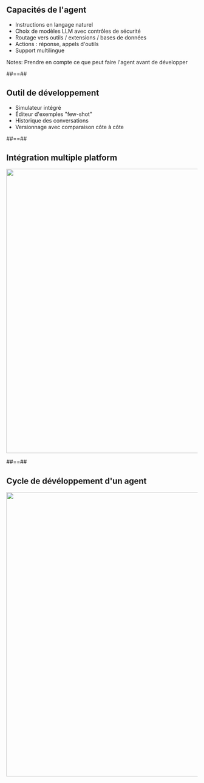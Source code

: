 
## Capacités de l'agent

* Instructions en langage naturel
* Choix de modèles LLM avec contrôles de sécurité
* Routage vers outils / extensions / bases de données
* Actions : réponse, appels d'outils
* Support multilingue

Notes:
Prendre en compte ce que peut faire l'agent avant de développer

##==##

## Outil de développement

* Simulateur intégré
* Éditeur d'exemples "few-shot"
* Historique des conversations
* Versionnage avec comparaison côte à côte


##==##

## Intégration multiple platform

<img class="center" style=" height: 750px" src="./assets/images/agent-integration.png" />

##==##

## Cycle de dévéloppement d'un agent

<img class="center" style=" height: 750px" src="./assets/images/cycle-dev.png" />

